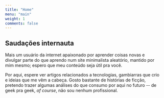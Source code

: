 ```yaml
---
title: "Home"
menu: "main"
weight: 1
comments: false
---
```


## Saudações internauta
Mais um usuário da internet apaixonado por aprender coisas novas e divulgar parte do que aprendo num site minimalista aleatório, mantido por mim mesmo; espero que meu conteúdo seja útil pra você.

Por aqui, espere ver artigos relacionados a tecnologias, gambiarras que crio e ideias que me vêm a cabeça. Gosto bastante de histórias de ficção, pretendo trazer algumas análises do que consumo por aqui no futuro -- de geek pra geek, *of course*, não sou nenhum profissional.
